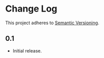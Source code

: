 # Change Log
This project adheres to [Semantic Versioning](http://semver.org/).

## 0.1
* Initial release.